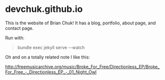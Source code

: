 devchuk.github.io
=================

This is the website of Brian Chuk! It has a blog, portfolio, about page, and contact page.

Run with:
> bundle exec jekyll serve --watch

Oh and on a totally related note I like this:

http://freemusicarchive.org/music/Broke_For_Free/Directionless_EP/Broke_For_Free_-_Directionless_EP_-_01_Night_Owl